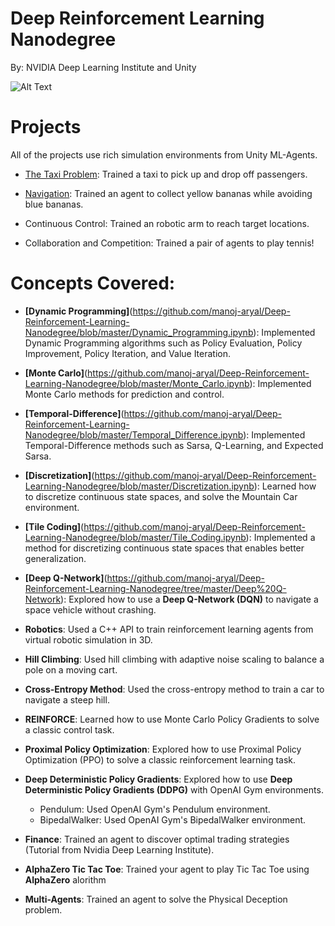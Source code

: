 
# Deep Reinforcement Learning Nanodegree

By: NVIDIA Deep Learning Institute and Unity

![Alt Text](https://github.com/manoj-aryal/Deep-Reinforcement-Learning-Nanodegree/blob/master/projects.gif)

# Projects
All of the projects use rich simulation environments from Unity ML-Agents.

- [The Taxi Problem](https://github.com/manoj-aryal/Deep-Reinforcement-Learning-Nanodegree/tree/master/OpenAI%20Gym%20Taxi-v2): Trained a taxi to pick up and drop off passengers.

- [Navigation](https://github.com/manoj-aryal/Deep-Reinforcement-Learning-Nanodegree/tree/master/Navigation-DeepQN): Trained an agent to collect yellow bananas while avoiding blue bananas.

- Continuous Control: Trained an robotic arm to reach target locations.

- Collaboration and Competition: Trained a pair of agents to play tennis!

# Concepts Covered:

- **[Dynamic Programming]**(https://github.com/manoj-aryal/Deep-Reinforcement-Learning-Nanodegree/blob/master/Dynamic_Programming.ipynb): Implemented Dynamic Programming algorithms such as Policy Evaluation, Policy Improvement, Policy Iteration, and Value Iteration.

- **[Monte Carlo]**(https://github.com/manoj-aryal/Deep-Reinforcement-Learning-Nanodegree/blob/master/Monte_Carlo.ipynb): Implemented Monte Carlo methods for prediction and control.

- **[Temporal-Difference]**(https://github.com/manoj-aryal/Deep-Reinforcement-Learning-Nanodegree/blob/master/Temporal_Difference.ipynb): Implemented Temporal-Difference methods such as Sarsa, Q-Learning, and Expected Sarsa.

- **[Discretization]**(https://github.com/manoj-aryal/Deep-Reinforcement-Learning-Nanodegree/blob/master/Discretization.ipynb): Learned how to discretize continuous state spaces, and solve the Mountain Car environment.

- **[Tile Coding]**(https://github.com/manoj-aryal/Deep-Reinforcement-Learning-Nanodegree/blob/master/Tile_Coding.ipynb): Implemented a method for discretizing continuous state spaces that enables better generalization.

- **[Deep Q-Network]**(https://github.com/manoj-aryal/Deep-Reinforcement-Learning-Nanodegree/tree/master/Deep%20Q-Network): Explored how to use a **Deep Q-Network (DQN)** to navigate a space vehicle without crashing.

- **Robotics**: Used a C++ API to train reinforcement learning agents from virtual robotic simulation in 3D.

- **Hill Climbing**: Used hill climbing with adaptive noise scaling to balance a pole on a moving cart.

- **Cross-Entropy Method**: Used the cross-entropy method to train a car to navigate a steep hill.

- **REINFORCE**: Learned how to use Monte Carlo Policy Gradients to solve a classic control task.

- **Proximal Policy Optimization**: Explored how to use Proximal Policy Optimization (PPO) to solve a classic reinforcement learning task.

- **Deep Deterministic Policy Gradients**: Explored how to use **Deep Deterministic Policy Gradients (DDPG)** with OpenAI Gym environments.
     - Pendulum: Used OpenAI Gym's Pendulum environment.
     - BipedalWalker: Used OpenAI Gym's BipedalWalker environment.

- **Finance**: Trained an agent to discover optimal trading strategies (Tutorial from Nvidia Deep Learning Institute).

- **AlphaZero Tic Tac Toe**: Trained your agent to play Tic Tac Toe using **AlphaZero** alorithm

- **Multi-Agents**: Trained an agent to solve the Physical Deception problem.
